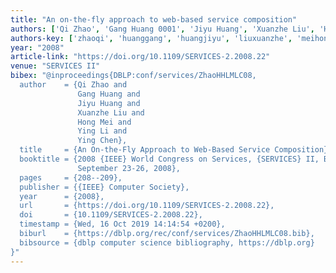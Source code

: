 ```yaml
---
title: "An on-the-fly approach to web-based service composition"
authors: ['Qi Zhao', 'Gang Huang 0001', 'Jiyu Huang', 'Xuanzhe Liu', 'Hong Mei', 'Ying Li 0012', 'Ying Chen 0004']
authors-key: ['zhaoqi', 'huanggang', 'huangjiyu', 'liuxuanzhe', 'meihong', 'liying', 'chenying']
year: "2008"
article-link: "https://doi.org/10.1109/SERVICES-2.2008.22"
venue: "SERVICES II"
bibex: "@inproceedings{DBLP:conf/services/ZhaoHHLMLC08,
  author    = {Qi Zhao and
               Gang Huang and
               Jiyu Huang and
               Xuanzhe Liu and
               Hong Mei and
               Ying Li and
               Ying Chen},
  title     = {An On-the-Fly Approach to Web-Based Service Composition},
  booktitle = {2008 {IEEE} World Congress on Services, {SERVICES} II, Beijing, China,
               September 23-26, 2008},
  pages     = {208--209},
  publisher = {{IEEE} Computer Society},
  year      = {2008},
  url       = {https://doi.org/10.1109/SERVICES-2.2008.22},
  doi       = {10.1109/SERVICES-2.2008.22},
  timestamp = {Wed, 16 Oct 2019 14:14:54 +0200},
  biburl    = {https://dblp.org/rec/conf/services/ZhaoHHLMLC08.bib},
  bibsource = {dblp computer science bibliography, https://dblp.org}
}"
---
```

